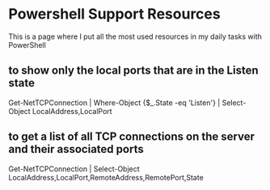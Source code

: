 # Powershell Support Resources
This is a page where I put all the most used resources in my daily tasks with PowerShell

## to show only the local ports that are in the Listen state
Get-NetTCPConnection | Where-Object {$_.State -eq 'Listen'} | Select-Object LocalAddress,LocalPort

## to get a list of all TCP connections on the server and their associated ports
Get-NetTCPConnection | Select-Object LocalAddress,LocalPort,RemoteAddress,RemotePort,State
